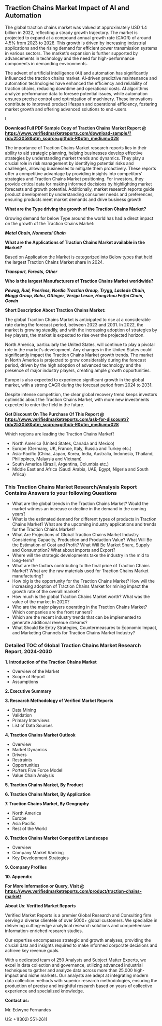 <h2>Traction Chains Market Impact of AI and Automation</h2><p>The global traction chains market was valued at approximately USD 1.4 billion in 2022, reflecting a steady growth trajectory. The market is projected to expand at a compound annual growth rate (CAGR) of around 4.5% from 2023 to 2028. This growth is driven by increasing industrial applications and the rising demand for efficient power transmission systems in various sectors. The market's expansion is further supported by advancements in technology and the need for high-performance components in demanding environments.</p><p>The advent of artificial intelligence (AI) and automation has significantly influenced the traction chains market. AI-driven predictive maintenance and automation technologies have enhanced the efficiency and reliability of traction chains, reducing downtime and operational costs. AI algorithms analyze performance data to foresee potential issues, while automation ensures precise control and optimization of machinery. These innovations contribute to improved product lifespan and operational efficiency, fostering market growth and offering advanced solutions to end-users.</p>t</p><p id="" class=""><strong>Download Full PDF Sample Copy of Traction Chains Market Report @ <a href="https://www.verifiedmarketreports.com/download-sample/?rid=253058&utm_source=github-R&utm_medium=028" target="_blank">https://www.verifiedmarketreports.com/download-sample/?rid=253058&utm_source=github-R&utm_medium=028</a></strong></p><p>The importance of&nbsp;Traction Chains Market research reports lies in their ability to aid strategic planning, helping businesses develop effective strategies by understanding market trends and dynamics. They play a crucial role in risk management by identifying potential risks and challenges, allowing businesses to mitigate them proactively. These reports offer a competitive advantage by providing insights into competitors' strategies and Traction Chains Market positioning. For investors, they provide critical data for making informed decisions by highlighting market forecasts and growth potential. Additionally, market research reports guide product development by understanding consumer needs and preferences, ensuring products meet market demands and drive business growth.</p><p><strong>What are the&nbsp;Type driving the growth of the Traction Chains Market?</strong></p><p id="" class="">Growing demand for below Type around the world has had a direct impact on the growth of the Traction Chains Market:</p><em><strong>Metal Chain, Nonmetal Chain</strong></em></p><strong>What are the&nbsp;Applications&nbsp;of Traction Chains Market available in the Market?</strong></p><p id="" class="">Based on Application the Market is categorized into Below types that held the largest Traction Chains Market share In 2024.</p><em><strong>Transport, Forests, Other</strong></em></p><strong>Who is the largest Manufacturers of Traction Chains Market worldwide?</strong></p><p><em><strong>Pewag, Rud, Peerless, Nordic Traction Group, Trygg, Laclede Chain, Maggi Group, Bohu, Ottinger, Veriga Lesce, Hangzhou Feifei Chain, Gowin</strong></em></p><p id="" class=""><strong>Short Description About Traction Chains Market:</strong></p><p>The global Traction Chains Market is anticipated to rise at a considerable rate during the forecast period, between 2023 and 2031. In 2022, the market is growing steadily, and with the increasing adoption of strategies by key players, the market is expected to rise over the projected horizon.</p><p>North America, particularly the United States, will continue to play a pivotal role in the market's development. Any changes in the United States could significantly impact the Traction Chains Market growth trends. The market in North America is projected to grow considerably during the forecast period, driven by the high adoption of advanced technology and the presence of major industry players, creating ample growth opportunities.</p><p>Europe is also expected to experience significant growth in the global market, with a strong CAGR during the forecast period from 2024 to 2031.</p><p>Despite intense competition, the clear global recovery trend keeps investors optimistic about the Traction Chains Market, with more new investments expected to enter the field in the future.</p><p id="" class=""><strong>Get Discount On The Purchase Of This Report @ <a href="https://www.verifiedmarketreports.com/ask-for-discount/?rid=253058&utm_source=github-R&utm_medium=028" target="_blank">https://www.verifiedmarketreports.com/ask-for-discount/?rid=253058&utm_source=github-R&utm_medium=028</a></strong></p>Which regions are leading the Traction Chains Market?</p><ul><li>North America (United States, Canada and Mexico)</li><li>Europe (Germany, UK, France, Italy, Russia and Turkey etc.)</li><li>Asia-Pacific (China, Japan, Korea, India, Australia, Indonesia, Thailand, Philippines, Malaysia and Vietnam)</li><li>South America (Brazil, Argentina, Columbia etc.)</li><li>Middle East and Africa (Saudi Arabia, UAE, Egypt, Nigeria and South Africa)</li></ul><h3 id="" class="">This Traction Chains Market Research/Analysis Report Contains Answers to your following Questions</h3><ul><li>What are the global trends in the Traction Chains Market? Would the market witness an increase or decline in the demand in the coming years?</li><li>What is the estimated demand for different types of products in Traction Chains Market? What are the upcoming industry applications and trends for the Traction Chains Market?</li><li>What Are Projections of Global Traction Chains Market Industry Considering Capacity, Production and Production Value? What Will Be the Estimation of Cost and Profit? What Will Be Market Share, Supply and Consumption? What about imports and Export?</li><li>Where will the strategic developments take the industry in the mid to long-term?</li><li>What are the factors contributing to the final price of Traction Chains Market? What are the raw materials used for Traction Chains Market manufacturing?</li><li>How big is the opportunity for the Traction Chains Market? How will the increasing adoption of Traction Chains Market for mining impact the growth rate of the overall market?</li><li>How much is the global Traction Chains Market worth? What was the value of the market In 2020?</li><li>Who are the major players operating in the Traction Chains Market? Which companies are the front runners?</li><li>Which are the recent industry trends that can be implemented to generate additional revenue streams?</li><li>What Should Be Entry Strategies, Countermeasures to Economic Impact, and Marketing Channels for Traction Chains Market Industry?</li></ul><h3 id="" class="">Detailed TOC of Global Traction Chains Market Research Report, 2024-2030</h3><p id="" class=""><strong>1. Introduction of the Traction Chains Market</strong></p><ul><li>Overview of the Market</li><li>Scope of Report</li><li>Assumptions</li></ul><p id="" class=""><strong>2. Executive Summary</strong></p><p id="" class=""><strong>3. Research Methodology of Verified Market Reports</strong></p><ul><li>Data Mining</li><li>Validation</li><li>Primary Interviews</li><li>List of Data Sources</li></ul><p id="" class=""><strong>4. Traction Chains Market Outlook</strong></p><ul><li>Overview</li><li>Market Dynamics</li><li>Drivers</li><li>Restraints</li><li>Opportunities</li><li>Porters Five Force Model</li><li>Value Chain Analysis</li></ul><p id="" class=""><strong>5. Traction Chains Market, By Product</strong></p><p id="" class=""><strong>6. Traction Chains Market, By Application</strong></p><p id="" class=""><strong>7. Traction Chains Market, By Geography</strong></p><ul><li>North America</li><li>Europe</li><li>Asia Pacific</li><li>Rest of the World</li></ul><p id="" class=""><strong>8. Traction Chains Market Competitive Landscape</strong></p><ul><li>Overview</li><li>Company Market Ranking</li><li>Key Development Strategies</li></ul><p id="" class=""><strong>9. Company Profiles</strong></p><p id="" class=""><strong>10. Appendix</strong></p><p id="" class=""><strong>For More Information or Query, Visit @ <a href="https://www.verifiedmarketreports.com/product/traction-chains-market/" target="_blank">https://www.verifiedmarketreports.com/product/traction-chains-market/</a></strong></p><p id="" class=""><strong>About Us: Verified Market Reports</strong></p><p id="" class="">Verified Market Reports is a premier Global Research and Consulting firm serving a diverse clientele of over 5000+ global customers. We specialize in delivering cutting-edge analytical research solutions and comprehensive information-enriched research studies.</p><p id="" class="">Our expertise encompasses strategic and growth analyses, providing the crucial data and insights required to make informed corporate decisions and achieve key revenue goals.</p><p id="" class="">With a dedicated team of 250 Analysts and Subject Matter Experts, we excel in data collection and governance, utilizing advanced industrial techniques to gather and analyze data across more than 25,000 high-impact and niche markets. Our analysts are adept at integrating modern data collection methods with superior research methodologies, ensuring the production of precise and insightful research based on years of collective experience and specialized knowledge.</p><p id="" class=""><strong>Contact us:</strong></p><p id="" class="">Mr. Edwyne Fernandes</p><p id="" class="">US: +1(302) 551-2611</p>